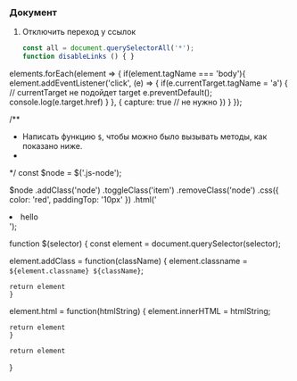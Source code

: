 ### Документ

1. Отключить переход у ссылок
    ```js
    const all = document.querySelectorAll('*');
    function disableLinks () { }
    ```
   
   
elements.forEach(element => {
  if(element.tagName === 'body'){
    element.addEventListener('click', (e) => {
      if(e.currentTarget.tagName = 'a') { // currentTarget не подойдет target
        e.preventDefault();
      	console.log(e.target.href)
			}
		}, {
      capture: true  //  не нужно
    })
  }
});


/**
 * Написать функцию `$`, чтобы можно было вызывать методы, как показано ниже.
 *
 */
const $node = $('.js-node');

$node
    .addClass('node')
    .toggleClass('item')
    .removeClass('node')
    .css({
        color: 'red',
        paddingTop: '10px'
    })
    .html('<li>hello</li>');

function $(selector) {
	const element = document.querySelector(selector);
  
  element.addClass = function(className) {
    element.classname = `${element.classname} ${className}`;
		
    return element 
	}
  
  element.html = function(htmlString) {
    element.innerHTML = htmlString;
		
    return element 
	}
  
 	return element 
}
